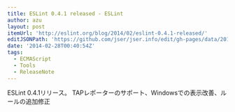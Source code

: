 ```yaml
---
title: ESLint 0.4.1 released - ESLint
author: azu
layout: post
itemUrl: 'http://eslint.org/blog/2014/02/eslint-0.4.1-released/'
editJSONPath: 'https://github.com/jser/jser.info/edit/gh-pages/data/2014/02/index.json'
date: '2014-02-28T00:40:54Z'
tags:
  - ECMAScript
  - Tools
  - ReleaseNote
---
```

ESLint 0.4.1リリース。
TAPレポーターのサポート、Windowsでの表示改善、ルールの追加修正

